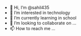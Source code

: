 - 👋 Hi, I’m @sahil435
- 👀 I’m interested in technology
- 🌱 I’m currently learning in school
- 💞️ I’m looking to collaborate on ...
- 📫 How to reach me ...

<!---
sahil435/sahil435 is a ✨ special ✨ repository because its `README.md` (this file) appears on your GitHub profile.
You can click the Preview link to take a look at your changes.
--->
